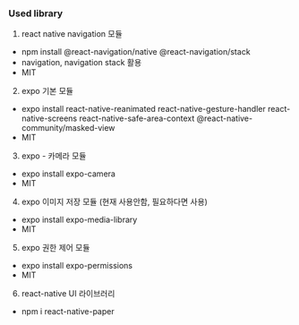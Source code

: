 ### Used library

1. react native navigation 모듈
  - npm install @react-navigation/native @react-navigation/stack
  - navigation, navigation stack 활용
  - MIT
2. expo 기본 모듈
  -  expo install react-native-reanimated react-native-gesture-handler react-native-screens react-native-safe-area-context @react-native-community/masked-view
  - MIT
3. expo - 카메라 모듈
  - expo install expo-camera
  - MIT
4. expo 이미지 저장 모듈 (현재 사용안함, 필요하다면 사용)
  - expo install expo-media-library
  - MIT
5. expo 권한 제어 모듈
  - expo install expo-permissions
  - MIT
6. react-native UI 라이브러리
  - npm i react-native-paper
